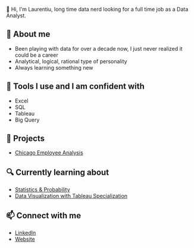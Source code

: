 👋 Hi, I'm Laurentiu, long time data nerd looking for a full time job as a Data Analyst.

## :bust_in_silhouette: About me
- Been playing with data for over a decade now, I just never realized it could be a career
- Analytical, logical, rational type of personality
- Always learning something new

## :wrench: Tools I use and I am confident with
- Excel
- SQL
- Tableau
- Big Query

## :ledger: Projects
- [Chicago Employee Analysis](https://github.com/LaurentiuAndrei/Chicago_Employee_Analysis)

## :mag: Currently learning about
- [Statistics & Probability](https://www.khanacademy.org/math/statistics-probability)
- [Data Visualization with Tableau Specialization](https://www.coursera.org/specializations/data-visualization)

## :mailbox: Connect with me
- [LinkedIn](https://linkedin.com/in/laurentiuandrei)
- [Website](https://laurentiuandrei.com)
